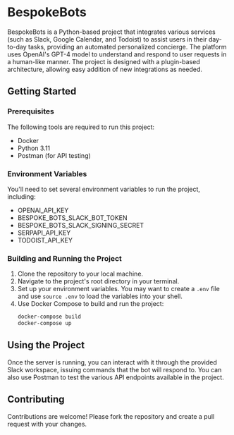 # BespokeBots

BespokeBots is a Python-based project that integrates various services (such as Slack, Google Calendar, and Todoist) to assist users in their day-to-day tasks, providing an automated personalized concierge. The platform uses OpenAI's GPT-4 model to understand and respond to user requests in a human-like manner. The project is designed with a plugin-based architecture, allowing easy addition of new integrations as needed.

## Getting Started

### Prerequisites

The following tools are required to run this project:

- Docker
- Python 3.11
- Postman (for API testing)

### Environment Variables

You'll need to set several environment variables to run the project, including:

- OPENAI_API_KEY
- BESPOKE_BOTS_SLACK_BOT_TOKEN
- BESPOKE_BOTS_SLACK_SIGNING_SECRET
- SERPAPI_API_KEY
- TODOIST_API_KEY

### Building and Running the Project

1. Clone the repository to your local machine.
2. Navigate to the project's root directory in your terminal.
3. Set up your environment variables. You may want to create a `.env` file and use `source .env` to load the variables into your shell.
4. Use Docker Compose to build and run the project:
   ```bash
   docker-compose build
   docker-compose up
   ```

## Using the Project
Once the server is running, you can interact with it through the provided Slack workspace, issuing commands that the bot will respond to. You can also use Postman to test the various API endpoints available in the project.

## Contributing
Contributions are welcome! Please fork the repository and create a pull request with your changes.



